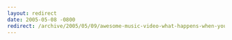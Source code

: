 ```yaml
---
layout: redirect
date: 2005-05-08 -0800
redirect: /archive/2005/05/09/awesome-music-video-what-happens-when-your-work-follows-you-around.aspx/
---
```

